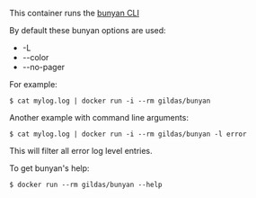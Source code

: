 This container runs the [bunyan CLI](https://github.com/trentm/node-bunyan#cli-usage)

By default these bunyan options are used:

- -L
- --color
- --no-pager

For example:  
```
$ cat mylog.log | docker run -i --rm gildas/bunyan
```

Another example with command line arguments:
```
$ cat mylog.log | docker run -i --rm gildas/bunyan -l error
```
This will filter all error log level entries.

To get bunyan's help:

```
$ docker run --rm gildas/bunyan --help
```
